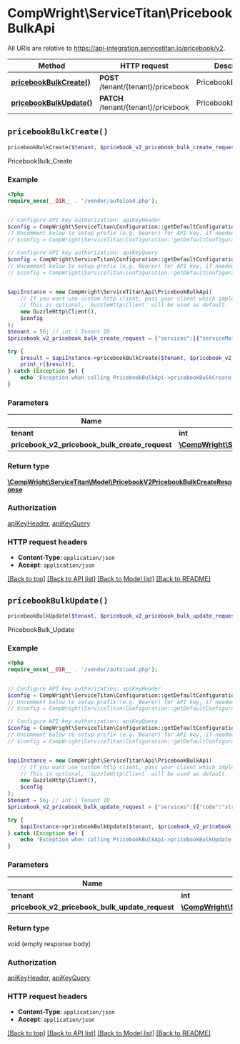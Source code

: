 # CompWright\ServiceTitan\PricebookBulkApi

All URIs are relative to https://api-integration.servicetitan.io/pricebook/v2.

Method | HTTP request | Description
------------- | ------------- | -------------
[**pricebookBulkCreate()**](PricebookBulkApi.md#pricebookBulkCreate) | **POST** /tenant/{tenant}/pricebook | PricebookBulk_Create
[**pricebookBulkUpdate()**](PricebookBulkApi.md#pricebookBulkUpdate) | **PATCH** /tenant/{tenant}/pricebook | PricebookBulk_Update


## `pricebookBulkCreate()`

```php
pricebookBulkCreate($tenant, $pricebook_v2_pricebook_bulk_create_request): \CompWright\ServiceTitan\Model\PricebookV2PricebookBulkCreateResponse
```

PricebookBulk_Create

### Example

```php
<?php
require_once(__DIR__ . '/vendor/autoload.php');


// Configure API key authorization: apiKeyHeader
$config = CompWright\ServiceTitan\Configuration::getDefaultConfiguration()->setApiKey('ST-App-Key', 'YOUR_API_KEY');
// Uncomment below to setup prefix (e.g. Bearer) for API key, if needed
// $config = CompWright\ServiceTitan\Configuration::getDefaultConfiguration()->setApiKeyPrefix('ST-App-Key', 'Bearer');

// Configure API key authorization: apiKeyQuery
$config = CompWright\ServiceTitan\Configuration::getDefaultConfiguration()->setApiKey('servicetitanapplicationkey', 'YOUR_API_KEY');
// Uncomment below to setup prefix (e.g. Bearer) for API key, if needed
// $config = CompWright\ServiceTitan\Configuration::getDefaultConfiguration()->setApiKeyPrefix('servicetitanapplicationkey', 'Bearer');


$apiInstance = new CompWright\ServiceTitan\Api\PricebookBulkApi(
    // If you want use custom http client, pass your client which implements `GuzzleHttp\ClientInterface`.
    // This is optional, `GuzzleHttp\Client` will be used as default.
    new GuzzleHttp\Client(),
    $config
);
$tenant = 56; // int | Tenant ID
$pricebook_v2_pricebook_bulk_create_request = {"services":[{"serviceMaterials":[{"skuId":0,"customId":"string","quantity":0}],"serviceEquipment":[{"skuId":0,"customId":"string","quantity":0}],"recommendations":[{"skuId":0,"customId":"string"}],"upgrades":[{"skuId":0,"customId":"string"}],"code":"string","displayName":"string","description":"string","warranty":{"duration":0,"description":"string"},"categories":[0],"price":0,"memberPrice":0,"addOnPrice":0,"addOnMemberPrice":0,"taxable":true,"account":"string","hours":0,"isLabor":true,"assets":[{"type":{},"alias":"string","url":"string"}],"active":true,"crossSaleGroup":"string","paysCommission":true,"commissionBonus":0,"externalData":{"applicationGuid":"string","externalData":[{"key":"string","value":"string"}]},"customId":"string"}],"equipment":[{"equipmentMaterials":[{"skuId":0,"customId":"string","quantity":0}],"recommendations":[{"skuId":0,"customId":"string","type":"Service"}],"upgrades":[{"skuId":0,"customId":"string"}],"code":"string","displayName":"string","description":"string","price":0,"memberPrice":0,"addOnPrice":0,"addOnMemberPrice":0,"active":true,"manufacturer":"string","model":"string","manufacturerWarranty":{"duration":0,"description":"string"},"serviceProviderWarranty":{"duration":0,"description":"string"},"assets":[{"type":{},"alias":"string","url":"string"}],"categories":[0],"primaryVendor":{"vendorId":0,"memo":"string","vendorPart":"string","cost":0,"active":true,"primarySubAccount":{"cost":0,"accountName":"string"},"otherSubAccounts":[{"cost":0,"accountName":"string"}]},"otherVendors":[{"vendorId":0,"memo":"string","vendorPart":"string","cost":0,"active":true,"primarySubAccount":{"cost":0,"accountName":"string"},"otherSubAccounts":[{"cost":0,"accountName":"string"}]}],"account":"string","costOfSaleAccount":"string","assetAccount":"string","crossSaleGroup":"string","paysCommission":true,"commissionBonus":0,"hours":0,"taxable":true,"cost":0,"unitOfMeasure":"string","isInventory":true,"externalData":{"applicationGuid":"string","externalData":[{"key":"string","value":"string"}]},"customId":"string"}],"materials":[{"code":"string","displayName":"string","description":"string","cost":0,"active":true,"price":0,"memberPrice":0,"addOnPrice":0,"addOnMemberPrice":0,"hours":0,"commissionBonus":0,"paysCommission":true,"deductAsJobCost":true,"unitOfMeasure":"string","isInventory":true,"account":"string","costOfSaleAccount":"string","assetAccount":"string","taxable":true,"primaryVendor":{"vendorId":0,"memo":"string","vendorPart":"string","cost":0,"active":true,"primarySubAccount":{"cost":0,"accountName":"string"},"otherSubAccounts":[{"cost":0,"accountName":"string"}]},"otherVendors":[{"vendorId":0,"memo":"string","vendorPart":"string","cost":0,"active":true,"primarySubAccount":{"cost":0,"accountName":"string"},"otherSubAccounts":[{"cost":0,"accountName":"string"}]}],"assets":[{"type":{},"alias":"string","url":"string"}],"categories":[0],"externalData":{"applicationGuid":"string","externalData":[{"key":"string","value":"string"}]},"customId":"string"}],"discountAndFees":[{"type":{},"code":"string","displayName":"string","description":"string","amountType":{},"amount":0,"limit":0,"taxable":true,"categories":[0],"hours":0,"assets":[{"type":{},"alias":"string","url":"string"}],"account":"string","crossSaleGroup":"string","active":true,"bonus":0,"commissionBonus":0,"paysCommission":true,"excludeFromPayroll":true,"externalData":{"applicationGuid":"string","externalData":[{"key":"string","value":"string"}]},"customId":"string"}]}; // \CompWright\ServiceTitan\Model\PricebookV2PricebookBulkCreateRequest

try {
    $result = $apiInstance->pricebookBulkCreate($tenant, $pricebook_v2_pricebook_bulk_create_request);
    print_r($result);
} catch (Exception $e) {
    echo 'Exception when calling PricebookBulkApi->pricebookBulkCreate: ', $e->getMessage(), PHP_EOL;
}
```

### Parameters

Name | Type | Description  | Notes
------------- | ------------- | ------------- | -------------
 **tenant** | **int**| Tenant ID |
 **pricebook_v2_pricebook_bulk_create_request** | [**\CompWright\ServiceTitan\Model\PricebookV2PricebookBulkCreateRequest**](../Model/PricebookV2PricebookBulkCreateRequest.md)|  | [optional]

### Return type

[**\CompWright\ServiceTitan\Model\PricebookV2PricebookBulkCreateResponse**](../Model/PricebookV2PricebookBulkCreateResponse.md)

### Authorization

[apiKeyHeader](../../README.md#apiKeyHeader), [apiKeyQuery](../../README.md#apiKeyQuery)

### HTTP request headers

- **Content-Type**: `application/json`
- **Accept**: `application/json`

[[Back to top]](#) [[Back to API list]](../../README.md#endpoints)
[[Back to Model list]](../../README.md#models)
[[Back to README]](../../README.md)

## `pricebookBulkUpdate()`

```php
pricebookBulkUpdate($tenant, $pricebook_v2_pricebook_bulk_update_request)
```

PricebookBulk_Update

### Example

```php
<?php
require_once(__DIR__ . '/vendor/autoload.php');


// Configure API key authorization: apiKeyHeader
$config = CompWright\ServiceTitan\Configuration::getDefaultConfiguration()->setApiKey('ST-App-Key', 'YOUR_API_KEY');
// Uncomment below to setup prefix (e.g. Bearer) for API key, if needed
// $config = CompWright\ServiceTitan\Configuration::getDefaultConfiguration()->setApiKeyPrefix('ST-App-Key', 'Bearer');

// Configure API key authorization: apiKeyQuery
$config = CompWright\ServiceTitan\Configuration::getDefaultConfiguration()->setApiKey('servicetitanapplicationkey', 'YOUR_API_KEY');
// Uncomment below to setup prefix (e.g. Bearer) for API key, if needed
// $config = CompWright\ServiceTitan\Configuration::getDefaultConfiguration()->setApiKeyPrefix('servicetitanapplicationkey', 'Bearer');


$apiInstance = new CompWright\ServiceTitan\Api\PricebookBulkApi(
    // If you want use custom http client, pass your client which implements `GuzzleHttp\ClientInterface`.
    // This is optional, `GuzzleHttp\Client` will be used as default.
    new GuzzleHttp\Client(),
    $config
);
$tenant = 56; // int | Tenant ID
$pricebook_v2_pricebook_bulk_update_request = {"services":[{"code":"string","displayName":"string","description":"string","warranty":{"duration":0,"description":"string"},"categories":[0],"price":0,"memberPrice":0,"addOnPrice":0,"addOnMemberPrice":0,"taxable":true,"account":"string","hours":0,"isLabor":true,"recommendations":[0],"upgrades":[0],"assets":[{"type":{},"alias":"string","url":"string"}],"serviceMaterials":[{"skuId":0,"quantity":0}],"serviceEquipment":[{"skuId":0,"quantity":0}],"active":true,"crossSaleGroup":"string","paysCommission":true,"commissionBonus":0,"externalData":{"applicationGuid":"string","externalData":[{"key":"string","value":"string"}]},"id":0}],"equipment":[{"code":"string","displayName":"string","description":"string","price":0,"memberPrice":0,"addOnPrice":0,"addOnMemberPrice":0,"active":true,"manufacturer":"string","model":"string","manufacturerWarranty":{"duration":0,"description":"string"},"serviceProviderWarranty":{"duration":0,"description":"string"},"assets":[{"type":{},"alias":"string","url":"string"}],"recommendations":[{"skuId":0,"type":"Service"}],"upgrades":[0],"equipmentMaterials":[{"skuId":0,"quantity":0}],"categories":[0],"primaryVendor":{"vendorId":0,"memo":"string","vendorPart":"string","cost":0,"active":true,"primarySubAccount":{"cost":0,"accountName":"string"},"otherSubAccounts":[{"cost":0,"accountName":"string"}]},"otherVendors":[{"vendorId":0,"memo":"string","vendorPart":"string","cost":0,"active":true,"primarySubAccount":{"cost":0,"accountName":"string"},"otherSubAccounts":[{"cost":0,"accountName":"string"}]}],"account":"string","costOfSaleAccount":"string","assetAccount":"string","crossSaleGroup":"string","paysCommission":true,"commissionBonus":0,"hours":0,"taxable":true,"cost":0,"unitOfMeasure":"string","isInventory":true,"externalData":{"applicationGuid":"string","externalData":[{"key":"string","value":"string"}]},"id":0}],"materials":[{"code":"string","displayName":"string","description":"string","cost":0,"active":true,"price":0,"memberPrice":0,"addOnPrice":0,"addOnMemberPrice":0,"hours":0,"commissionBonus":0,"paysCommission":true,"deductAsJobCost":true,"unitOfMeasure":"string","isInventory":true,"account":"string","costOfSaleAccount":"string","assetAccount":"string","taxable":true,"primaryVendor":{"vendorId":0,"memo":"string","vendorPart":"string","cost":0,"active":true,"primarySubAccount":{"cost":0,"accountName":"string"},"otherSubAccounts":[{"cost":0,"accountName":"string"}]},"otherVendors":[{"vendorId":0,"memo":"string","vendorPart":"string","cost":0,"active":true,"primarySubAccount":{"cost":0,"accountName":"string"},"otherSubAccounts":[{"cost":0,"accountName":"string"}]}],"assets":[{"type":{},"alias":"string","url":"string"}],"categories":[0],"externalData":{"applicationGuid":"string","externalData":[{"key":"string","value":"string"}]},"id":0}],"discountAndFees":[{"type":{},"code":"string","displayName":"string","description":"string","amountType":{},"amount":0,"limit":0,"taxable":true,"categories":[0],"hours":0,"assets":[{"type":{},"alias":"string","url":"string"}],"account":"string","crossSaleGroup":"string","active":true,"bonus":0,"commissionBonus":0,"paysCommission":true,"excludeFromPayroll":true,"externalData":{"applicationGuid":"string","externalData":[{"key":"string","value":"string"}]},"id":0}]}; // \CompWright\ServiceTitan\Model\PricebookV2PricebookBulkUpdateRequest

try {
    $apiInstance->pricebookBulkUpdate($tenant, $pricebook_v2_pricebook_bulk_update_request);
} catch (Exception $e) {
    echo 'Exception when calling PricebookBulkApi->pricebookBulkUpdate: ', $e->getMessage(), PHP_EOL;
}
```

### Parameters

Name | Type | Description  | Notes
------------- | ------------- | ------------- | -------------
 **tenant** | **int**| Tenant ID |
 **pricebook_v2_pricebook_bulk_update_request** | [**\CompWright\ServiceTitan\Model\PricebookV2PricebookBulkUpdateRequest**](../Model/PricebookV2PricebookBulkUpdateRequest.md)|  | [optional]

### Return type

void (empty response body)

### Authorization

[apiKeyHeader](../../README.md#apiKeyHeader), [apiKeyQuery](../../README.md#apiKeyQuery)

### HTTP request headers

- **Content-Type**: `application/json`
- **Accept**: `application/json`

[[Back to top]](#) [[Back to API list]](../../README.md#endpoints)
[[Back to Model list]](../../README.md#models)
[[Back to README]](../../README.md)
